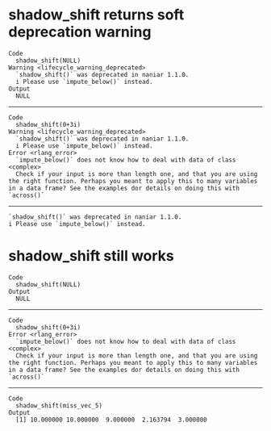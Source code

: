 # shadow_shift returns soft deprecation warning

    Code
      shadow_shift(NULL)
    Warning <lifecycle_warning_deprecated>
      `shadow_shift()` was deprecated in naniar 1.1.0.
      i Please use `impute_below()` instead.
    Output
      NULL

---

    Code
      shadow_shift(0+3i)
    Warning <lifecycle_warning_deprecated>
      `shadow_shift()` was deprecated in naniar 1.1.0.
      i Please use `impute_below()` instead.
    Error <rlang_error>
      `impute_below()` does not know how to deal with data of class <complex>
      Check if your input is more than length one, and that you are using the right function. Perhaps you meant to apply this to many variables in a data frame? See the examples dor details on doing this with `across()`

---

    `shadow_shift()` was deprecated in naniar 1.1.0.
    i Please use `impute_below()` instead.

# shadow_shift still works

    Code
      shadow_shift(NULL)
    Output
      NULL

---

    Code
      shadow_shift(0+3i)
    Error <rlang_error>
      `impute_below()` does not know how to deal with data of class <complex>
      Check if your input is more than length one, and that you are using the right function. Perhaps you meant to apply this to many variables in a data frame? See the examples dor details on doing this with `across()`

---

    Code
      shadow_shift(miss_vec_5)
    Output
      [1] 10.000000 10.000000  9.000000  2.163794  3.000000

